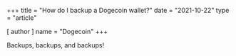 +++
title = "How do I backup a Dogecoin wallet?"
date = "2021-10-22"
type = "article"

[ author ]
  name = "Dogecoin"
+++

Backups, backups, and backups!